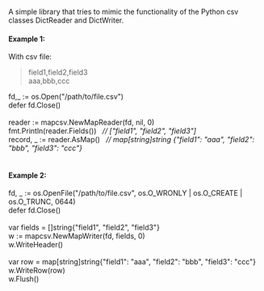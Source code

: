 A simple library that tries to mimic the functionality of the Python csv classes
DictReader and DictWriter.

#### Example 1:

With csv file:

>field1,field2,field3<br>
>aaa,bbb,ccc

fd,_ := os.Open("/path/to/file.csv")<br>
defer fd.Close()<br><br>
reader := mapcsv.NewMapReader(fd, nil, 0)<br>
fmt.Println(reader.Fields())&nbsp;&nbsp;&nbsp;*// ["field1", "field2", "field3"]*<br>
record, _ := reader.AsMap()&nbsp;&nbsp;&nbsp;*// map[string]string {"field1": "aaa", "field2": "bbb", "field3": "ccc"}*<br><br>


#### Example 2:

fd, _ := os.OpenFile("/path/to/file.csv", os.O_WRONLY | os.O_CREATE | os.O_TRUNC, 0644)<br>
defer fd.Close()<br><br>
var fields = []string{"field1", "field2", "field3"}<br>
w := mapcsv.NewMapWriter(fd, fields, 0)<br>
w.WriteHeader()<br><br>
var row = map[string]string{"field1": "aaa", "field2": "bbb", "field3": "ccc"}<br>
w.WriteRow(row)<br>
w.Flush()<br>
